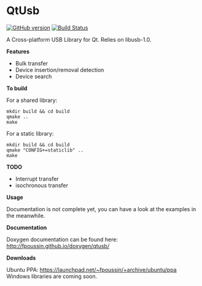 **QtUsb**
==
[![GitHub version](https://badge.fury.io/gh/fpoussin%2Fqtusb.svg)](https://badge.fury.io/gh/fpoussin%2Fqtusb)
[![Build Status](http://jenkins.netyxia.net/buildStatus/icon?job=QtUsb)](http://jenkins.netyxia.net/job/QtUsb)

A Cross-platform USB Library for Qt.
Relies on libusb-1.0.

**Features**

- Bulk transfer
- Device insertion/removal detection
- Device search

**To build**

For a shared library:
```shell
mkdir build && cd build
qmake ..
make
```

For a static library:
```shell
mkdir build && cd build
qmake "CONFIG+=staticlib" ..
make
```


**TODO**

- Interrupt transfer
- isochronous transfer

**Usage**

Documentation is not complete yet, you can have a look at the examples in the meanwhile.

**Documentation**  

Doxygen documentation can be found here: http://fpoussin.github.io/doxygen/qtusb/

**Downloads**

Ubuntu PPA: https://launchpad.net/~fpoussin/+archive/ubuntu/ppa 
Windows libraries are coming soon.
